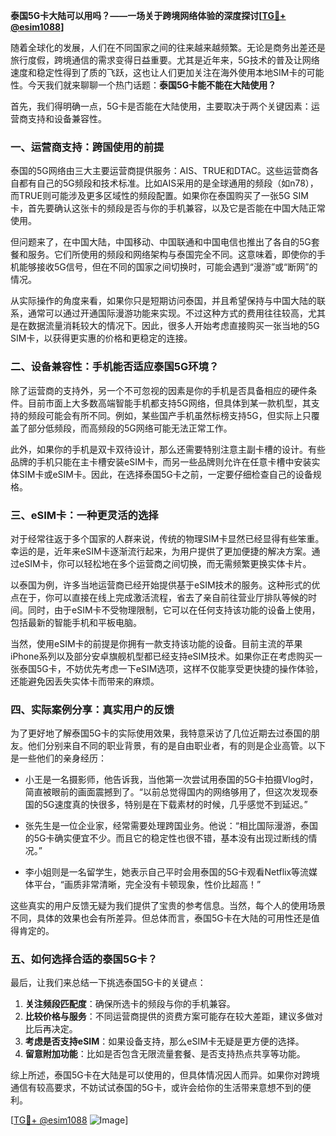 **泰国5G卡大陆可以用吗？——一场关于跨境网络体验的深度探讨[[TG💪+ @esim1088](https://t.me/s/esim1088)]**

随着全球化的发展，人们在不同国家之间的往来越来越频繁。无论是商务出差还是旅行度假，跨境通信的需求变得日益重要。尤其是近年来，5G技术的普及让网络速度和稳定性得到了质的飞跃，这也让人们更加关注在海外使用本地SIM卡的可能性。今天我们就来聊聊一个热门话题：**泰国5G卡能不能在大陆使用？**

首先，我们得明确一点，5G卡是否能在大陆使用，主要取决于两个关键因素：运营商支持和设备兼容性。

### **一、运营商支持：跨国使用的前提**

泰国的5G网络由三大主要运营商提供服务：AIS、TRUE和DTAC。这些运营商各自都有自己的5G频段和技术标准。比如AIS采用的是全球通用的频段（如n78），而TRUE则可能涉及更多区域性的频段配置。如果你在泰国购买了一张5G SIM卡，首先要确认这张卡的频段是否与你的手机兼容，以及它是否能在中国大陆正常使用。

但问题来了，在中国大陆，中国移动、中国联通和中国电信也推出了各自的5G套餐和服务。它们所使用的频段和网络架构与泰国完全不同。这意味着，即使你的手机能够接收5G信号，但在不同的国家之间切换时，可能会遇到“漫游”或“断网”的情况。

从实际操作的角度来看，如果你只是短期访问泰国，并且希望保持与中国大陆的联系，通常可以通过开通国际漫游功能来实现。不过这种方式的费用往往较高，尤其是在数据流量消耗较大的情况下。因此，很多人开始考虑直接购买一张当地的5G SIM卡，以获得更实惠的价格和更稳定的连接。

### **二、设备兼容性：手机能否适应泰国5G环境？**

除了运营商的支持外，另一个不可忽视的因素是你的手机是否具备相应的硬件条件。目前市面上大多数高端智能手机都支持5G网络，但具体到某一款机型，其支持的频段可能会有所不同。例如，某些国产手机虽然标榜支持5G，但实际上只覆盖了部分低频段，而高频段的5G网络可能无法正常工作。

此外，如果你的手机是双卡双待设计，那么还需要特别注意主副卡槽的设计。有些品牌的手机只能在主卡槽安装eSIM卡，而另一些品牌则允许在任意卡槽中安装实体SIM卡或eSIM卡。因此，在选择泰国5G卡之前，一定要仔细检查自己的设备规格。

### **三、eSIM卡：一种更灵活的选择**

对于经常往返于多个国家的人群来说，传统的物理SIM卡显然已经显得有些笨重。幸运的是，近年来eSIM卡逐渐流行起来，为用户提供了更加便捷的解决方案。通过eSIM卡，你可以轻松地在多个运营商之间切换，而无需频繁更换实体卡片。

以泰国为例，许多当地运营商已经开始提供基于eSIM技术的服务。这种形式的优点在于，你可以直接在线上完成激活流程，省去了亲自前往营业厅排队等候的时间。同时，由于eSIM卡不受物理限制，它可以在任何支持该功能的设备上使用，包括最新的智能手机和平板电脑。

当然，使用eSIM卡的前提是你拥有一款支持该功能的设备。目前主流的苹果iPhone系列以及部分安卓旗舰机型都已经支持eSIM技术。如果你正在考虑购买一张泰国5G卡，不妨优先考虑一下eSIM选项，这样不仅能享受更快捷的操作体验，还能避免因丢失实体卡而带来的麻烦。

### **四、实际案例分享：真实用户的反馈**

为了更好地了解泰国5G卡的实际使用效果，我特意采访了几位近期去过泰国的朋友。他们分别来自不同的职业背景，有的是自由职业者，有的则是企业高管。以下是一些他们的亲身经历：

- 小王是一名摄影师，他告诉我，当他第一次尝试用泰国的5G卡拍摄Vlog时，简直被眼前的画面震撼到了。“以前总觉得国内的网络够用了，但这次发现泰国的5G速度真的快很多，特别是在下载素材的时候，几乎感觉不到延迟。”
  
- 张先生是一位企业家，经常需要处理跨国业务。他说：“相比国际漫游，泰国的5G卡确实便宜不少。而且它的稳定性也很不错，基本没有出现过断线的情况。”

- 李小姐则是一名留学生，她表示自己平时会用泰国的5G卡观看Netflix等流媒体平台，“画质非常清晰，完全没有卡顿现象，性价比超高！”

这些真实的用户反馈无疑为我们提供了宝贵的参考信息。当然，每个人的使用场景不同，具体的效果也会有所差异。但总体而言，泰国5G卡在大陆的可用性还是值得肯定的。

### **五、如何选择合适的泰国5G卡？**

最后，让我们来总结一下挑选泰国5G卡的关键点：

1. **关注频段匹配度**：确保所选卡的频段与你的手机兼容。
2. **比较价格与服务**：不同运营商提供的资费方案可能存在较大差距，建议多做对比后再决定。
3. **考虑是否支持eSIM**：如果设备支持，那么eSIM卡无疑是更方便的选择。
4. **留意附加功能**：比如是否包含无限流量套餐、是否支持热点共享等功能。

综上所述，泰国5G卡在大陆是可以使用的，但具体情况因人而异。如果你对跨境通信有较高要求，不妨试试泰国的5G卡，或许会给你的生活带来意想不到的便利。

[[TG💪+ @esim1088](https://t.me/s/esim1088) ![Image](https://i.postimg.cc/4NQfJmqS/Snipaste-2025-05-13-00-14-12.png)]